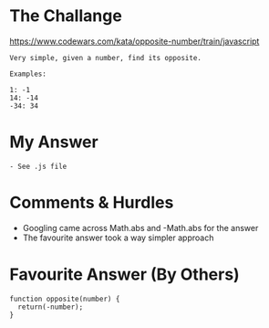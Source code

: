 # The Challange

https://www.codewars.com/kata/opposite-number/train/javascript

```
Very simple, given a number, find its opposite.

Examples:

1: -1
14: -14
-34: 34
```

# My Answer

```
- See .js file
```

# Comments & Hurdles

- Googling came across Math.abs and -Math.abs for the answer
- The favourite answer took a way simpler approach

# Favourite Answer (By Others)

```
function opposite(number) {
  return(-number);
}
```
